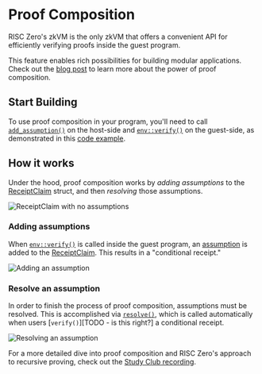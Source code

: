 # Proof Composition

RISC Zero's zkVM is the only zkVM that offers a convenient API for efficiently verifying proofs inside the guest program.

This feature enables rich possibilities for building modular applications. Check out the [blog post] to learn more about the power of proof composition.


## Start Building
To use proof composition in your program, you'll need to call [`add_assumption()`] on the host-side and [`env::verify()`] on the guest-side, as demonstrated in this [code example].

## How it works
Under the hood, proof composition works by *adding assumptions* to the [ReceiptClaim] struct, and then *resolving* those assumptions.

![ReceiptClaim with no assumptions][composition-no-assumptions]

### Adding assumptions
When [`env::verify()`] is called inside the guest program, an [assumption] is added to the [ReceiptClaim].
This results in a "conditional receipt."

![Adding an assumption][composition-add-assumption]

### Resolve an assumption
In order to finish the process of proof composition, assumptions must be resolved.
This is accomplished via [`resolve()`], which is called automatically when users [`verify()`][TODO - is this right?] a conditional receipt.

![Resolving an assumption][composition-resolve]

For a more detailed dive into proof composition and RISC Zero's approach to recursive proving, check out the [Study Club recording].

[`add_assumption()`]: https://github.com/risc0/risc0/blob/v1.0.1/examples/composition/src/main.rs#L29
[assumption]: https://docs.rs/risc0-zkvm/latest/risc0_zkvm/struct.Assumption.html
[blog post]: https://www.risczero.com/blog/proof-composition
[code example]: https://github.com/risc0/risc0/tree/v1.0.1/examples/composition#readme
[`env::verify()`]: https://github.com/risc0/risc0/blob/v1.0.1/examples/composition/methods/guest/src/main.rs#L24
[`resolve()`]: https://docs.rs/risc0-zkvm/latest/risc0_zkvm/struct.ApiClient.html#method.resolve
[ReceiptClaim]: https://docs.rs/risc0-zkvm/latest/risc0_zkvm/struct.ReceiptClaim.html
[Study Club recording]: https://www.youtube.com/watch?v=x0-7Y46bQO0&list=PLcPzhUaCxlCjdhONxEYZ1dgKjZh3ZvPtl&index=1
[composition-no-assumptions]: /diagrams/composition-no-assumptions.png
[composition-add-assumption]: /diagrams/composition-add-assumption.png
[composition-resolve]: /diagrams/composition-resolve.png
